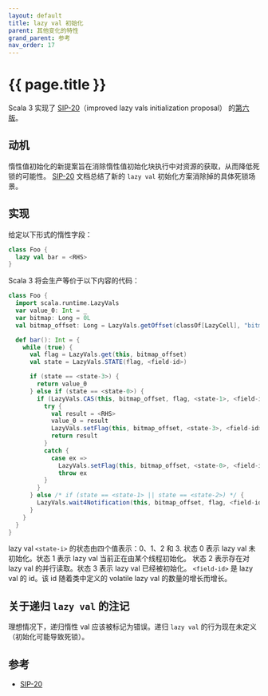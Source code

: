 ```yaml
---
layout: default
title: lazy val 初始化
parent: 其他变化的特性
grand_parent: 参考
nav_order: 17
---
```


# {{ page.title }}

Scala 3 实现了 [SIP-20]（improved lazy vals initialization proposal） 
的[第六版](https://docs.scala-lang.org/sips/improved-lazy-val-initialization.html#version-6---no-synchronization-on-this-and-concurrent-initialization-of-fields)。

## 动机

惰性值初始化的新提案旨在消除惰性值初始化块执行中对资源的获取，从而降低死锁的可能性。
[SIP-20] 文档总结了新的 `lazy val` 初始化方案消除掉的具体死锁场景。

## 实现

给定以下形式的惰性字段：

```scala
class Foo {
  lazy val bar = <RHS>
}
```

Scala 3 将会生产等价于以下内容的代码：

```scala
class Foo {
  import scala.runtime.LazyVals
  var value_0: Int = _
  var bitmap: Long = 0L
  val bitmap_offset: Long = LazyVals.getOffset(classOf[LazyCell], "bitmap")

  def bar(): Int = {
    while (true) {
      val flag = LazyVals.get(this, bitmap_offset)
      val state = LazyVals.STATE(flag, <field-id>)

      if (state == <state-3>) {
        return value_0
      } else if (state == <state-0>) {
        if (LazyVals.CAS(this, bitmap_offset, flag, <state-1>, <field-id>)) {
          try {
            val result = <RHS>
            value_0 = result
            LazyVals.setFlag(this, bitmap_offset, <state-3>, <field-id>)
            return result
          }
          catch {
            case ex =>
              LazyVals.setFlag(this, bitmap_offset, <state-0>, <field-id>)
              throw ex
          }
        }
      } else /* if (state == <state-1> || state == <state-2>) */ {
        LazyVals.wait4Notification(this, bitmap_offset, flag, <field-id>)
      }
    }
  }
}
```

lazy val `<state-i>` 的状态由四个值表示：0、1、2 和 3.
状态 0 表示 lazy val 未初始化。状态 1 表示 lazy val 当前正在由某个线程初始化。
状态 2 表示存在对 lazy val 的并行读取。状态 3 表示 lazy val 已经被初始化。
`<field-id>` 是 lazy val 的 id。该 id 随着类中定义的 volatile lazy val 的数量的增长而增长。

## 关于递归 `lazy val` 的注记

理想情况下，递归惰性 val 应该被标记为错误。递归 `lazy val` 的行为现在未定义（初始化可能导致死锁）。

## 参考

* [SIP-20]

[SIP-20]: https://docs.scala-lang.org/sips/improved-lazy-val-initialization.html
